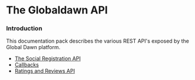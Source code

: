 # The Globaldawn API

### Introduction

This documentation pack describes the various REST API's exposed by the Global Dawn platform. 

* [The Social Registration API](https://github.com/globaldawn/docs/blob/master/apis/login.md)
* [Callbacks](https://github.com/globaldawn/docs/blob/master/apis/callbacks.md)
* [Ratings and Reviews API](https://github.com/globaldawn/docs/blob/master/apis/ratings-reviews.md)
